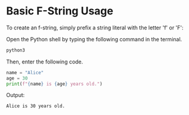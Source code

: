 # Basic F-String Usage

To create an f-string, simply prefix a string literal with the letter 'f' or 'F':

Open the Python shell by typing the following command in the terminal.

```bash
python3
```

Then, enter the following code.

```python
name = "Alice"
age = 30
print(f"{name} is {age} years old.")
```

Output:

```
Alice is 30 years old.
```
